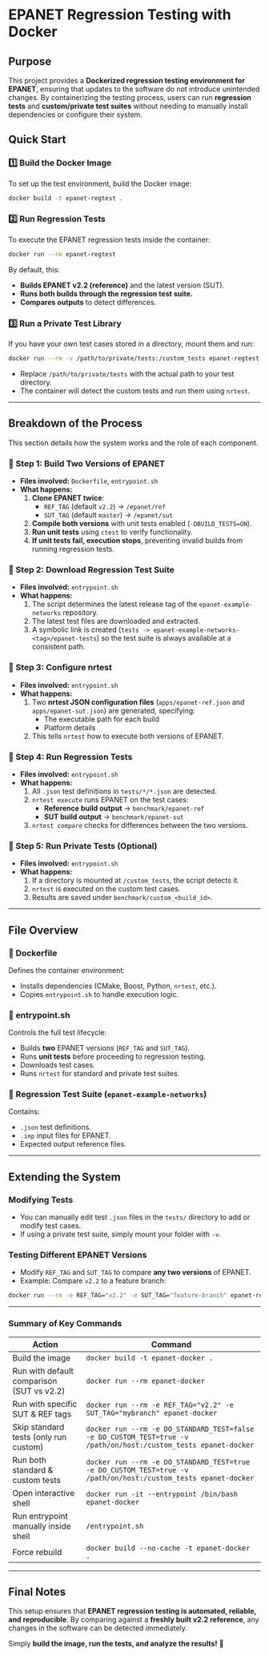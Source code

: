 # EPANET Regression Testing with Docker

## Purpose

This project provides a **Dockerized regression testing environment for EPANET**, ensuring that updates to the software do not introduce unintended changes. By containerizing the testing process, users can run **regression tests** and **custom/private test suites** without needing to manually install dependencies or configure their system.

## Quick Start

### **1️⃣ Build the Docker Image**

To set up the test environment, build the Docker image:

```sh
docker build -t epanet-regtest .
```

### **2️⃣ Run Regression Tests**

To execute the EPANET regression tests inside the container:

```sh
docker run --rm epanet-regtest
```

By default, this:

- **Builds EPANET v2.2 (reference)** and the latest version (SUT).
- **Runs both builds through the regression test suite.**
- **Compares outputs** to detect differences.

### **3️⃣ Run a Private Test Library**

If you have your own test cases stored in a directory, mount them and run:

```sh
docker run --rm -v /path/to/private/tests:/custom_tests epanet-regtest
```

- Replace `/path/to/private/tests` with the actual path to your test directory.
- The container will detect the custom tests and run them using `nrtest`.

---

## **Breakdown of the Process**

This section details how the system works and the role of each component.

### **🔹 Step 1: Build Two Versions of EPANET**

- **Files involved:** `Dockerfile`, `entrypoint.sh`
- **What happens:**
  1. **Clone EPANET twice**:
     - `REF_TAG` (default `v2.2`) → `/epanet/ref`
     - `SUT_TAG` (default `master`) → `/epanet/sut`
  2. **Compile both versions** with unit tests enabled (`-DBUILD_TESTS=ON`).
  3. **Run unit tests** using `ctest` to verify functionality.
  4. **If unit tests fail, execution stops**, preventing invalid builds from running regression tests.

### **🔹 Step 2: Download Regression Test Suite**

- **Files involved:** `entrypoint.sh`
- **What happens:**
  1. The script determines the latest release tag of the `epanet-example-networks` repository.
  2. The latest test files are downloaded and extracted.
  3. A symbolic link is created (`tests -> epanet-example-networks-<tag>/epanet-tests`) so the test suite is always available at a consistent path.

### **🔹 Step 3: Configure nrtest**

- **Files involved:** `entrypoint.sh`
- **What happens:**
  1. Two **nrtest JSON configuration files** (`apps/epanet-ref.json` and `apps/epanet-sut.json`) are generated, specifying:
     - The executable path for each build
     - Platform details
  2. This tells `nrtest` how to execute both versions of EPANET.

### **🔹 Step 4: Run Regression Tests**

- **Files involved:** `entrypoint.sh`
- **What happens:**
  1. All `.json` test definitions in `tests/*/*.json` are detected.
  2. `nrtest execute` runs EPANET on the test cases:
     - **Reference build output** → `benchmark/epanet-ref`
     - **SUT build output** → `benchmark/epanet-sut`
  3. `nrtest compare` checks for differences between the two versions.

### **🔹 Step 5: Run Private Tests (Optional)**

- **Files involved:** `entrypoint.sh`
- **What happens:**
  1. If a directory is mounted at `/custom_tests`, the script detects it.
  2. `nrtest` is executed on the custom test cases.
  3. Results are saved under `benchmark/custom_<build_id>`.

---

## **File Overview**

### **📌 Dockerfile**

Defines the container environment:

- Installs dependencies (CMake, Boost, Python, `nrtest`, etc.).
- Copies `entrypoint.sh` to handle execution logic.

### **📌 entrypoint.sh**

Controls the full test lifecycle:

- Builds **two** EPANET versions (`REF_TAG` and `SUT_TAG`).
- Runs **unit tests** before proceeding to regression testing.
- Downloads test cases.
- Runs `nrtest` for standard and private test suites.

### **📌 Regression Test Suite (`epanet-example-networks`)**

Contains:

- `.json` test definitions.
- `.inp` input files for EPANET.
- Expected output reference files.

---

## **Extending the System**

### **Modifying Tests**

- You can manually edit test `.json` files in the `tests/` directory to add or modify test cases.
- If using a private test suite, simply mount your folder with `-v`.

### **Testing Different EPANET Versions**

- Modify `REF_TAG` and `SUT_TAG` to compare **any two versions** of EPANET.
- Example: Compare `v2.2` to a feature branch:

```sh
docker run --rm -e REF_TAG="v2.2" -e SUT_TAG="feature-branch" epanet-regtest
```

---

### **Summary of Key Commands**

| Action                                    | Command                                                                                                         |
| ----------------------------------------- | --------------------------------------------------------------------------------------------------------------- |
| Build the image                           | `docker build -t epanet-docker .`                                                                               |
| Run with default comparison (SUT vs v2.2) | `docker run --rm epanet-docker`                                                                                 |
| Run with specific SUT & REF tags          | `docker run --rm -e REF_TAG="v2.2" -e SUT_TAG="mybranch" epanet-docker`                                         |
| Skip standard tests (only run custom)     | `docker run --rm -e DO_STANDARD_TEST=false -e DO_CUSTOM_TEST=true -v /path/on/host:/custom_tests epanet-docker` |
| Run both standard & custom tests          | `docker run --rm -e DO_STANDARD_TEST=true -e DO_CUSTOM_TEST=true -v /path/on/host:/custom_tests epanet-docker`  |
| Open interactive shell                    | `docker run -it --entrypoint /bin/bash epanet-docker`                                                           |
| Run entrypoint manually inside shell      | `/entrypoint.sh`                                                                                                |
| Force rebuild                             | `docker build --no-cache -t epanet-docker .`                                                                    |

---

## **Final Notes**

This setup ensures that **EPANET regression testing is automated, reliable, and reproducible**. By comparing against a **freshly built v2.2 reference**, any changes in the software can be detected immediately.

Simply **build the image, run the tests, and analyze the results!** 🚀
